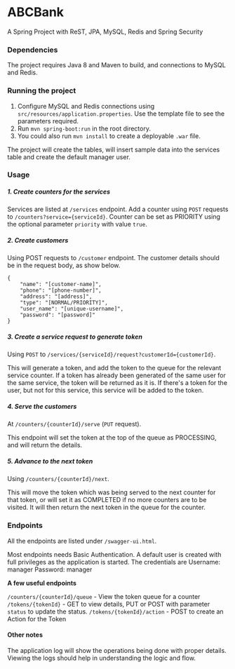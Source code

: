 # ABCBank
A Spring Project with ReST, JPA, MySQL, Redis and Spring Security

### Dependencies
The project requires Java 8 and Maven to build, and connections to MySQL and Redis.

### Running the project

1. Configure MySQL and Redis connections using `src/resources/application.properties`. Use the template file to see the parameters required.
2. Run `mvn spring-boot:run` in the root directory.
3. You could also run `mvn install` to create a deployable `.war` file.

The project will create the tables, will insert sample data into the services table and create the default manager user.

### Usage

##### 1. Create counters for the services

Services are listed at `/services` endpoint. Add a counter using `POST` requests to `/counters?service={serviceId}`. Counter can be set as PRIORITY using 
the optional parameter `priority` with value `true`.

##### 2. Create customers 

Using POST requests to `/customer` endpoint. The customer details should be in the request body, as show below.

    {
        "name": "[customer-name]",
        "phone": "[phone-number]",
        "address": "[address]",
        "type": "[NORMAL/PRIORITY]",
        "user_name": "[unique-username]",
        "password": "[password]"
    }
    
##### 3. Create a service request to generate token

Using `POST` to `/services/{serviceId}/request?customerId={customerId}`.

This will generate a token, and add the token to the queue for the relevant service counter.
If a token has already been generated of the same user for the same service, the token will be returned as it is. If there's a token for the user, but
not for this service, this service will be added to the token.

##### 4. Serve the customers

At `/counters/{counterId}/serve` (`PUT` request).

This endpoint will set the token at the top of the queue as PROCESSING, and will return the details.
 
##### 5. Advance to the next token

Using `/counters/{counterId}/next`.

This will move the token which was being served to the next counter for that token, or will set it as COMPLETED if no more counters are to be visited.
It will then return the next token in the queue for the counter.

### Endpoints

All the endpoints are listed under `/swagger-ui.html`.

Most endpoints needs Basic Authentication. A default user is created with full privileges as the application is started. The credentials are 
Username: manager
Password: manager

**A few useful endpoints**

`/counters/{counterId}/queue` - View the token queue for a counter
`/tokens/{tokenId}` - GET to view details, PUT or POST with parameter `status` to update the status.
`/tokens/{tokenId}/action` - POST to create an Action for the Token

#### Other notes

The application log will show the operations being done with proper details. Viewing the logs should help in understanding the logic and flow.

